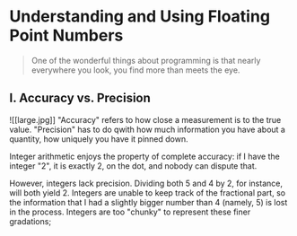 # Understanding and Using Floating Point Numbers	
> One of the wonderful things about programming is that nearly everywhere you look, you find more than meets the eye.

## I. Accuracy vs. Precision
![[large.jpg]]
"Accuracy" refers to how close a measurement is to the true value.
	 "Precision" has to do qwith how much information you have about a quantity, how uniquely you have it pinned down.
 
Integer arithmetic enjoys the property of complete accuracy: if I have the integer "2", it is exactly 2, on the dot, and nobody can dispute that.

However, integers lack precision.  Dividing both 5 and 4 by 2, for instance, will both yield 2. Integers are unable to keep track of the fractional part, so the information that I had a slightly bigger number than 4 (namely, 5) is lost in the process. Integers are too "chunky" to represent these finer gradations;